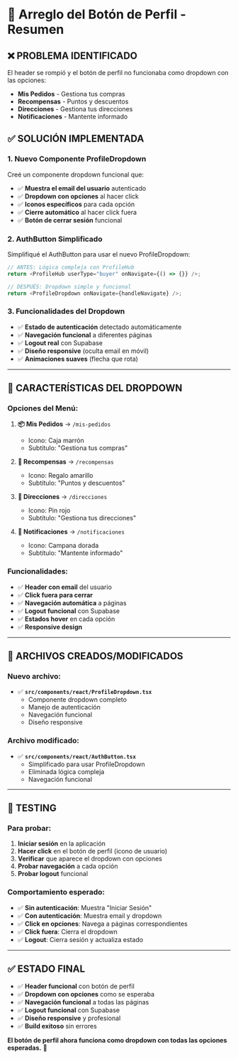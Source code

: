 # 👤 Arreglo del Botón de Perfil - Resumen

## ❌ **PROBLEMA IDENTIFICADO**

El header se rompió y el botón de perfil no funcionaba como dropdown con las opciones:
- **Mis Pedidos** - Gestiona tus compras
- **Recompensas** - Puntos y descuentos  
- **Direcciones** - Gestiona tus direcciones
- **Notificaciones** - Mantente informado

## ✅ **SOLUCIÓN IMPLEMENTADA**

### **1. Nuevo Componente ProfileDropdown**
Creé un componente dropdown funcional que:
- ✅ **Muestra el email del usuario** autenticado
- ✅ **Dropdown con opciones** al hacer click
- ✅ **Iconos específicos** para cada opción
- ✅ **Cierre automático** al hacer click fuera
- ✅ **Botón de cerrar sesión** funcional

### **2. AuthButton Simplificado**
Simplifiqué el AuthButton para usar el nuevo ProfileDropdown:
```typescript
// ANTES: Lógica compleja con ProfileHub
return <ProfileHub userType="buyer" onNavigate={() => {}} />;

// DESPUÉS: Dropdown simple y funcional
return <ProfileDropdown onNavigate={handleNavigate} />;
```

### **3. Funcionalidades del Dropdown**
- ✅ **Estado de autenticación** detectado automáticamente
- ✅ **Navegación funcional** a diferentes páginas
- ✅ **Logout real** con Supabase
- ✅ **Diseño responsive** (oculta email en móvil)
- ✅ **Animaciones suaves** (flecha que rota)

---

## 🎯 **CARACTERÍSTICAS DEL DROPDOWN**

### **Opciones del Menú:**
1. **📦 Mis Pedidos** → `/mis-pedidos`
   - Icono: Caja marrón
   - Subtítulo: "Gestiona tus compras"

2. **🎁 Recompensas** → `/recompensas`
   - Icono: Regalo amarillo
   - Subtítulo: "Puntos y descuentos"

3. **📍 Direcciones** → `/direcciones`
   - Icono: Pin rojo
   - Subtítulo: "Gestiona tus direcciones"

4. **🔔 Notificaciones** → `/notificaciones`
   - Icono: Campana dorada
   - Subtítulo: "Mantente informado"

### **Funcionalidades:**
- ✅ **Header con email** del usuario
- ✅ **Click fuera para cerrar**
- ✅ **Navegación automática** a páginas
- ✅ **Logout funcional** con Supabase
- ✅ **Estados hover** en cada opción
- ✅ **Responsive design**

---

## 🔧 **ARCHIVOS CREADOS/MODIFICADOS**

### **Nuevo archivo:**
- ✅ **`src/components/react/ProfileDropdown.tsx`**
  - Componente dropdown completo
  - Manejo de autenticación
  - Navegación funcional
  - Diseño responsive

### **Archivo modificado:**
- ✅ **`src/components/react/AuthButton.tsx`**
  - Simplificado para usar ProfileDropdown
  - Eliminada lógica compleja
  - Navegación funcional

---

## 🧪 **TESTING**

### **Para probar:**
1. **Iniciar sesión** en la aplicación
2. **Hacer click** en el botón de perfil (icono de usuario)
3. **Verificar** que aparece el dropdown con opciones
4. **Probar navegación** a cada opción
5. **Probar logout** funcional

### **Comportamiento esperado:**
- ✅ **Sin autenticación**: Muestra "Iniciar Sesión"
- ✅ **Con autenticación**: Muestra email y dropdown
- ✅ **Click en opciones**: Navega a páginas correspondientes
- ✅ **Click fuera**: Cierra el dropdown
- ✅ **Logout**: Cierra sesión y actualiza estado

---

## ✅ **ESTADO FINAL**

- ✅ **Header funcional** con botón de perfil
- ✅ **Dropdown con opciones** como se esperaba
- ✅ **Navegación funcional** a todas las páginas
- ✅ **Logout funcional** con Supabase
- ✅ **Diseño responsive** y profesional
- ✅ **Build exitoso** sin errores

**El botón de perfil ahora funciona como dropdown con todas las opciones esperadas.** 🎉




